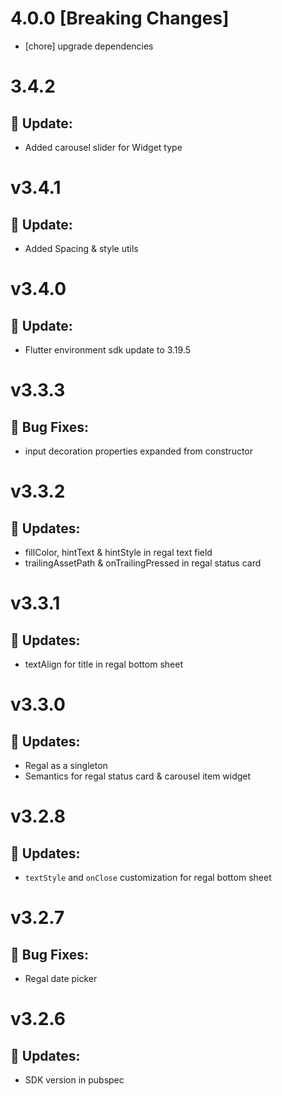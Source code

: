 # 4.0.0 [Breaking Changes]
  - [chore] upgrade dependencies

# 3.4.2
## 🚀 Update:
  - Added carousel slider for Widget type

# v3.4.1
## 🚀 Update:
  - Added Spacing & style utils

# v3.4.0
## 🚀 Update:
  - Flutter environment sdk update to 3.19.5

# v3.3.3
## 🐛 Bug Fixes:
  - input decoration properties expanded from constructor

# v3.3.2
## 🚀 Updates:
  - fillColor, hintText & hintStyle in regal text field
  - trailingAssetPath & onTrailingPressed in regal status card

# v3.3.1
## 🚀 Updates:
  - textAlign for title in regal bottom sheet

# v3.3.0
## 🚀 Updates:
  - Regal as a singleton
  - Semantics for regal status card & carousel item widget

# v3.2.8
## 🚀 Updates:
  - `textStyle` and `onClose` customization for regal bottom sheet

# v3.2.7
## 🐛 Bug Fixes:
  - Regal date picker

# v3.2.6
## 🚀 Updates:
  - SDK version in pubspec
